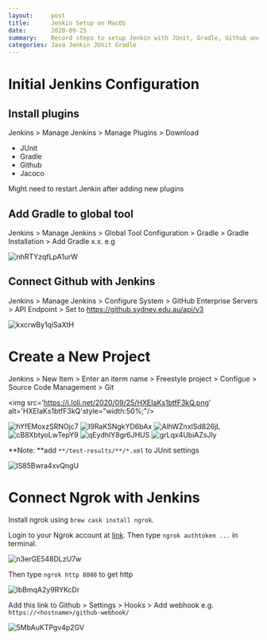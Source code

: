 ```yaml
---
layout:     post
title:      Jenkin Setup on MacOS
date:       2020-09-25
summary:    Record steps to setup Jenkin with JUnit, Gradle, Github and Jacoco 
categories: Java Jenkin JUnit Gradle
---
```


# Initial Jenkins Configuration 

## Install plugins

Jenkins > Manage Jenkins > Manage Plugins > Download 

-   JUnit
-   Gradle
-   Github
-   Jacoco

Might need to restart Jenkin after adding new plugins

## Add Gradle to global tool 

Jenkins > Manage Jenkins > Global Tool Configuration > Gradle > Gradle Installation > Add Gradle x.x. e.g

<img src='https://i.loli.net/2020/09/25/nhRTYzqfLpA1urW.png' alt='nhRTYzqfLpA1urW'/>

## Connect Github with Jenkins 

Jenkins > Manage Jenkins > Configure System > GitHub Enterprise Servers > API Endpoint > Set to https://github.sydney.edu.au/api/v3

<img src='https://i.loli.net/2020/09/25/kxcrwBy1qiSaXtH.png' alt='kxcrwBy1qiSaXtH'/>

# Create a New Project 

Jenkins > New Item > Enter an iterm name > Freestyle project > Configue > Source Code Management > Git

<img src='https://i.loli.net/2020/09/25/HXEIaKs1btfF3kQ.png' alt='HXEIaKs1btfF3kQ'style="width:50%;"/>

<img src='https://i.loli.net/2020/09/25/hYfEMoxzSRNOjc7.png' alt='hYfEMoxzSRNOjc7'/>

<img src='https://i.loli.net/2020/09/25/I9RaKSNgkYD6bAx.png' alt='I9RaKSNgkYD6bAx'/>

<img src='https://i.loli.net/2020/09/25/AlhWZnxISd826jL.png' alt='AlhWZnxISd826jL'/>

<img src='https://i.loli.net/2020/09/25/cB8XbtyoLwTepY9.png' alt='cB8XbtyoLwTepY9'/>

<img src='https://i.loli.net/2020/09/25/qEydhIY8gr6JHUS.png' alt='qEydhIY8gr6JHUS'/>

<img src='https://i.loli.net/2020/09/25/grLqx4UbiAZsJly.png' alt='grLqx4UbiAZsJly'/>

**Note: **add `**/test-results/**/*.xml` to JUnit settings

<img src='https://i.loli.net/2020/09/25/lS85Bwra4xvQngU.png' alt='lS85Bwra4xvQngU'/>

# Connect Ngrok with Jenkins

Install ngrok using `brew cask install ngrok`. 

Login to your Ngrok account at [link](https://dashboard.ngrok.com/get-started/setup). Then type `ngrok authtoken ...` in terminal. 

<img src='https://i.loli.net/2020/09/25/n3erGE548DLzU7w.png' alt='n3erGE548DLzU7w'/>

Then type `ngrok http 8080` to get http

<img src='https://i.loli.net/2020/09/25/IbBmqA2y9RYKcDr.png' alt='IbBmqA2y9RYKcDr'/>

Add this link to Github > Settings > Hooks > Add webhook e.g. `https://<hostname>/github-webhook/`

<img src='https://i.loli.net/2020/09/25/5MbAuKTPgv4p2GV.png' alt='5MbAuKTPgv4p2GV'/>



